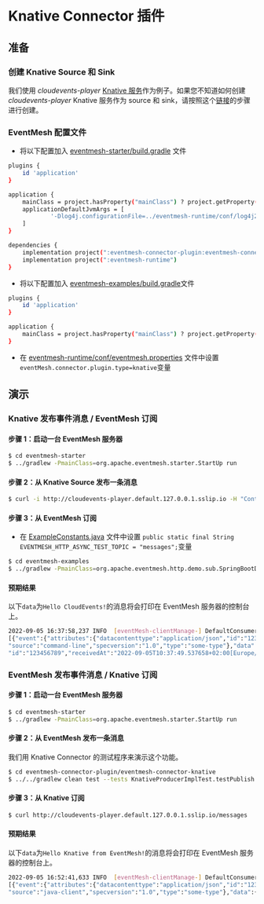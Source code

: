 # Knative Connector 插件

## 准备

### 创建 Knative Source 和 Sink

我们使用 *cloudevents-player* [Knative 服务](https://knative.dev/docs/serving/)作为例子。如果您不知道如何创建 *cloudevents-player* Knative 服务作为 source 和 sink，请按照这个[链接](https://knative.dev/docs/getting-started/first-source/#creating-your-first-source)的步骤进行创建。

### EventMesh 配置文件

- 将以下配置加入 [eventmesh-starter/build.gradle](https://github.com/apache/eventmesh/blob/master/eventmesh-starter/build.gradle) 文件

```bash
plugins {
    id 'application'
}

application {
    mainClass = project.hasProperty("mainClass") ? project.getProperty("mainClass") : 'org.apache.eventmesh.starter.StartUp'
    applicationDefaultJvmArgs = [
            '-Dlog4j.configurationFile=../eventmesh-runtime/conf/log4j2.xml', '-Deventmesh.log.home=../eventmesh-runtime/logs', '-Deventmesh.home=../eventmesh-runtime', '-DconfPath=../eventmesh-runtime/conf'
    ]
}

dependencies {
    implementation project(":eventmesh-connector-plugin:eventmesh-connector-knative")
    implementation project(":eventmesh-runtime")
}
```

- 将以下配置加入 [eventmesh-examples/build.gradle](https://github.com/apache/eventmesh/blob/master/eventmesh-examples/build.gradle)文件

```bash
plugins {
    id 'application'
}

application {
    mainClass = project.hasProperty("mainClass") ? project.getProperty("mainClass") : 'NULL'
}
```

- 在 [eventmesh-runtime/conf/eventmesh.properties](https://github.com/apache/eventmesh/blob/master/eventmesh-runtime/conf/eventmesh.properties) 文件中设置```eventMesh.connector.plugin.type=knative```变量

## 演示

### Knative 发布事件消息 / EventMesh 订阅

#### 步骤 1：启动一台 EventMesh 服务器

```bash
$ cd eventmesh-starter
$ ../gradlew -PmainClass=org.apache.eventmesh.starter.StartUp run
```

#### 步骤 2：从 Knative Source 发布一条消息

```bash
$ curl -i http://cloudevents-player.default.127.0.0.1.sslip.io -H "Content-Type: application/json" -H "Ce-Id: 123456789" -H "Ce-Specversion: 1.0" -H "Ce-Type: some-type" -H "Ce-Source: command-line" -d '{"msg":"Hello CloudEvents!"}'
```

#### 步骤 3：从 EventMesh 订阅

- 在 [ExampleConstants.java](https://github.com/apache/eventmesh/blob/master/eventmesh-examples/src/main/java/org/apache/eventmesh/common/ExampleConstants.java) 文件中设置 ```public static final String EVENTMESH_HTTP_ASYNC_TEST_TOPIC = "messages";```变量

```bash
$ cd eventmesh-examples
$ ../gradlew -PmainClass=org.apache.eventmesh.http.demo.sub.SpringBootDemoApplication run
```

#### 预期结果

以下```data```为```Hello CloudEvents!```的消息将会打印在 EventMesh 服务器的控制台上。

```bash
2022-09-05 16:37:58,237 INFO  [eventMesh-clientManage-] DefaultConsumer(DefaultConsumer.java:60) - \
[{"event":{"attributes":{"datacontenttype":"application/json","id":"123456789","mediaType":"application/json",\
"source":"command-line","specversion":"1.0","type":"some-type"},"data":{"msg":"Hello CloudEvents!"},"extensions":{}},\
"id":"123456789","receivedAt":"2022-09-05T10:37:49.537658+02:00[Europe/Madrid]","type":"RECEIVED"}]
```

### EventMesh 发布事件消息 / Knative 订阅

#### 步骤 1：启动一台 EventMesh 服务器

```bash
$ cd eventmesh-starter
$ ../gradlew -PmainClass=org.apache.eventmesh.starter.StartUp run
```

#### 步骤 2：从 EventMesh 发布一条消息

我们用 Knative Connector 的测试程序来演示这个功能。

```bash
$ cd eventmesh-connector-plugin/eventmesh-connector-knative
$ ../../gradlew clean test --tests KnativeProducerImplTest.testPublish
```

#### 步骤 3：从 Knative 订阅

```bash
$ curl http://cloudevents-player.default.127.0.0.1.sslip.io/messages
```

#### 预期结果

以下```data```为```Hello Knative from EventMesh!```的消息将会打印在 EventMesh 服务器的控制台上。

```bash
2022-09-05 16:52:41,633 INFO  [eventMesh-clientManage-] DefaultConsumer(DefaultConsumer.java:60) - \
[{"event":{"attributes":{"datacontenttype":"application/json","id":"1234","mediaType":"application/json",\
"source":"java-client","specversion":"1.0","type":"some-type"},"data":{"msg":["Hello Knative from EventMesh!"]},"extensions":{}},"id":"1234","receivedAt":"2022-09-05T10:52:32.999273+02:00[Europe/Madrid]","type":"RECEIVED"}]
```